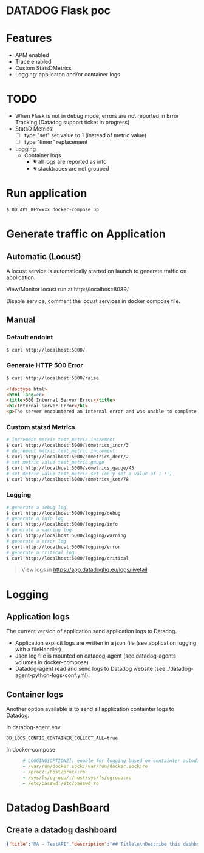 # DATADOG Flask poc

# Features
- APM enabled
- Trace enabled
- Custom StatsDMetrics
- Logging: applicaton and/or container logs

# TODO
- When Flask is not in debug mode, errors are not reported in Error Tracking (Datadog support ticket in progress)
- StatsD Metrics:
  - [ ] type "set" set value to 1 (instead of metric value)
  - [ ] type "timer" replacement
- Logging
  - Container logs
    - :broken_heart: all logs are reported as info
    - :broken_heart: stacktraces are not grouped 

# Run application

```bash
$ DD_API_KEY=xxx docker-compose up
```

# Generate traffic on Application
## Automatic (Locust)
A locust service is automatically started on launch to generate traffic on application.

View/Monitor locust run at http://localhost:8089/

Disable service, comment the locust services in docker compose file.

## Manual
### Default endoint
```bash
$ curl http://localhost:5000/
```

### Generate HTTP 500 Error
```bash
$ curl http://localhost:5000/raise
```

```html
<!doctype html>
<html lang=en>
<title>500 Internal Server Error</title>
<h1>Internal Server Error</h1>
<p>The server encountered an internal error and was unable to complete your request. Either the server is overloaded or there is an error in the application.</p>
```

### Custom statsd Metrics
```bash
# increment metric test_metric.increment
$ curl http://localhost:5000/sdmetrics_incr/3
# decrement metric test_metric.increment
$ curl http://localhost:5000/sdmetrics_decr/2
# set metric value test_metric.gauge
$ curl http://localhost:5000/sdmetrics_gauge/45
# set metric value test_metric.set (only set a value of 1 !!)
$ curl http://localhost:5000/sdmetrics_set/78
```

### Logging
```bash
# generate a debug log
$ curl http://localhost:5000/logging/debug
# generate a info log
$ curl http://localhost:5000/logging/info
# generate a warning log
$ curl http://localhost:5000/logging/warning
# generate a error log
$ curl http://localhost:5000/logging/error
# generate a critical log
$ curl http://localhost:5000/logging/critical
```
> View logs in https://app.datadoghq.eu/logs/livetail

# Logging
## Application logs
The current version of application send application logs to Datadog.
- Application explicit logs are written in a json file (see application logging with a fileHandler)
- Json log file is mounted on datadog-agent (see datadog-agents volumes in docker-compose)
- Datadog-agent read and send logs to Datadog website (see ./datadog-agent-python-logs-conf.yml).


## Container logs
Another option available is to send all application containter logs to Datadog.

In datadog-agent.env
```dotenv
DD_LOGS_CONFIG_CONTAINER_COLLECT_ALL=true
```

In docker-compose
```yaml
      # LOGGING[OPTION2]: enable for logging based on containter autodiscovery
      - /var/run/docker.sock:/var/run/docker.sock:ro
      - /proc/:/host/proc/:ro
      - /sys/fs/cgroup/:/host/sys/fs/cgroup:ro
      - /etc/passwd:/etc/passwd:ro
```

# Datadog DashBoard
## Create a datadog dashboard

```json
{"title":"MA - TestAPI","description":"## Title\n\nDescribe this dashboard. Add links to other dashboards, monitors, wikis,  and docs to help your teammates. Markdown is supported.\n\n- [This might link to a dashboard](#)\n- [This might link to a wiki](#)","widgets":[{"id":2404946736844091,"definition":{"title":"All Requests by Endpoint","title_size":"16","title_align":"left","show_legend":true,"legend_layout":"horizontal","legend_columns":["avg","min","max","value","sum"],"type":"timeseries","requests":[{"formulas":[{"formula":"query1"}],"response_format":"timeseries","queries":[{"query":"sum:trace.flask.request.hits{service:testapi,env:$env.value} by {resource_name}.as_count()","data_source":"metrics","name":"query1"}],"style":{"palette":"dog_classic","line_type":"solid","line_width":"normal"},"display_type":"line"}]},"layout":{"x":0,"y":0,"width":5,"height":3}},{"id":7174504803456351,"definition":{"title":"All Requests Duration by Endpoint","title_size":"16","title_align":"left","type":"toplist","requests":[{"formulas":[{"formula":"query1","limit":{"count":500,"order":"desc"}}],"response_format":"scalar","queries":[{"query":"sum:trace.flask.request.duration{env:$env.value,service:$service.value} by {resource_name}","data_source":"metrics","name":"query1","aggregator":"avg"}]}]},"layout":{"x":5,"y":0,"width":5,"height":3}},{"id":6639707856466071,"definition":{"title":"All Requests by Endpoint 2XX","title_size":"16","title_align":"left","show_legend":true,"legend_layout":"horizontal","legend_columns":["avg","min","max","value","sum"],"type":"timeseries","requests":[{"formulas":[{"formula":"query1"}],"response_format":"timeseries","queries":[{"query":"sum:trace.flask.request.hits{env:$env.value,service:$service.value,http.status_code:2*} by {resource_name,http.status_code}.as_count()","data_source":"metrics","name":"query1"}],"style":{"palette":"dog_classic","line_type":"solid","line_width":"normal"},"display_type":"line"}]},"layout":{"x":0,"y":3,"width":5,"height":3}},{"id":1511961027831519,"definition":{"title":"All Requests by Endpoint != 2XX","title_size":"16","title_align":"left","show_legend":true,"legend_layout":"horizontal","legend_columns":["avg","min","max","value","sum"],"type":"timeseries","requests":[{"formulas":[{"formula":"query1"}],"response_format":"timeseries","queries":[{"query":"sum:trace.flask.request.hits{env:$env.value,service:$service.value,!http.status_code:2*} by {resource_name,http.status_code}.as_count()","data_source":"metrics","name":"query1"}],"style":{"palette":"dog_classic","line_type":"solid","line_width":"normal"},"display_type":"line"}]},"layout":{"x":5,"y":3,"width":5,"height":3}},{"id":1759063507568562,"definition":{"title":"Custom StatsD metrics","title_size":"16","title_align":"left","show_legend":false,"legend_layout":"auto","legend_columns":["avg","min","max","value","sum"],"time":{"live_span":"15m"},"type":"timeseries","requests":[{"formulas":[{"formula":"query2"},{"formula":"query3"},{"formula":"query4"}],"response_format":"timeseries","queries":[{"query":"sum:test_metric.increment{env:$env.value,service:$service.value}.as_count()","data_source":"metrics","name":"query2"},{"query":"sum:test_metric.gauge{env:$env.value,service:$service.value}","data_source":"metrics","name":"query3"},{"query":"sum:test_metric.set{env:$env.value,service:$service.value}","data_source":"metrics","name":"query4"}],"style":{"palette":"dog_classic","line_type":"solid","line_width":"normal"},"display_type":"line"}]},"layout":{"x":0,"y":6,"width":7,"height":4}}],"template_variables":[{"name":"env","default":"*","prefix":"env","available_values":[]},{"name":"service","default":"testapi","prefix":"service","available_values":["testapi"]}],"layout_type":"ordered","is_read_only":false,"notify_list":[],"reflow_type":"fixed","id":"35u-kpe-bah"}
```
